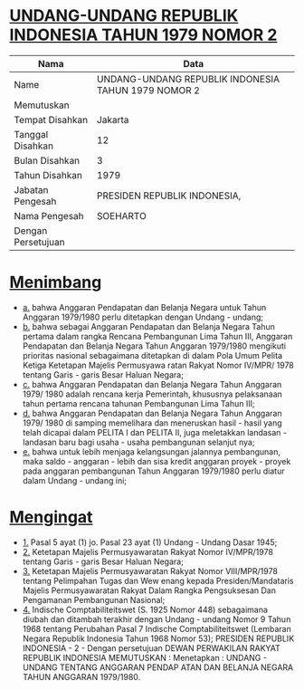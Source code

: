 # [UNDANG-UNDANG REPUBLIK INDONESIA TAHUN 1979 NOMOR 2](http://example.org/legal/document/uu/1979/2)

| Nama | Data |
| ------ | ----- |
|Name|UNDANG-UNDANG REPUBLIK INDONESIA TAHUN 1979 NOMOR 2|
|Memutuskan||
|Tempat Disahkan|Jakarta|
|Tanggal Disahkan|12|
|Bulan Disahkan|3|
|Tahun Disahkan|1979|
|Jabatan Pengesah|PRESIDEN REPUBLIK INDONESIA,|
|Nama Pengesah|SOEHARTO|
|Dengan Persetujuan||
# [Menimbang](http://example.org/legal/document/uu/1979/2/menimbang)

* [a.](http://example.org/legal/document/uu/1979/2/menimbang/point/a) bahwa Anggaran Pendapatan dan Belanja Negara untuk Tahun Anggaran 1979/1980 perlu ditetapkan dengan Undang - undang;
* [b.](http://example.org/legal/document/uu/1979/2/menimbang/point/b) bahwa sebagai Anggaran Pendapatan dan Belanja Negara Tahun pertama dalam rangka Rencana Pembangunan Lima Tahun III, Anggaran Pendapatan dan Belanja Negara Tahun Anggaran 1979/1980 mengikuti prioritas nasional sebagaimana ditetapkan di dalam Pola Umum Pelita Ketiga Ketetapan Majelis Permusyawa ratan Rakyat Nomor IV/MPR/ 1978 tentang Garis - garis Besar Haluan Negara;
* [c.](http://example.org/legal/document/uu/1979/2/menimbang/point/c) bahwa Anggaran Pendapatan dan Belanja Negara Tahun Anggaran 1979/ 1980 adalah rencana kerja Pemerintah, khususnya pelaksanaan tahun pertama rencana tahunan Pembangunan Lima Tahun III;
* [d.](http://example.org/legal/document/uu/1979/2/menimbang/point/d) bahwa Anggaran Pendapatan dan Belanja Negara Tahun Anggaran 1979/ 1980 di samping memelihara dan meneruskan hasil - hasil yang telah dicapai dalam PELITA I dan PELITA II, juga meletakkan landasan - landasan baru bagi usaha - usaha pembangunan selanjut nya;
* [e.](http://example.org/legal/document/uu/1979/2/menimbang/point/e) bahwa untuk lebih menjaga kelangsungan jalannya pembangunan, maka saldo - anggaran - lebih dan sisa kredit anggaran proyek - proyek pada anggaran pembangunan Tahun Anggaran 1979/1980 perlu diatur dalam Undang - undang ini;
# [Mengingat](http://example.org/legal/document/uu/1979/2/mengingat)

* [1.](http://example.org/legal/document/uu/1979/2/mengingat/point/0001) Pasal 5 ayat (1) jo. Pasal 23 ayat (1) Undang - Undang Dasar 1945;
* [2.](http://example.org/legal/document/uu/1979/2/mengingat/point/0002) Ketetapan Majelis Permusyawaratan Rakyat Nomor IV/MPR/1978 tentang Garis - garis Besar Haluan Negara;
* [3.](http://example.org/legal/document/uu/1979/2/mengingat/point/0003) Ketetapan Majelis Permusyawaratan Rakyat Nomor VIII/MPR/1978 tentang Pelimpahan Tugas dan Wew enang kepada Presiden/Mandataris Majelis Permusyawaratan Rakyat Dalam Rangka Pengsuksesan Dan Pengamanan Pembangunan Nasional;
* [4.](http://example.org/legal/document/uu/1979/2/mengingat/point/0004) Indische Comptabiliteitswet (S. 1925 Nomor 448) sebagaimana diubah dan ditambah terakhir dengan Undang - undang Nomor 9 Tahun 1968 tentang Perubahan Pasal 7 Indische Comptabiliteitswet (Lembaran Negara Republik Indonesia Tahun 1968 Nomor 53); PRESIDEN REPUBLIK INDONESIA - 2 - Dengan persetujuan DEWAN PERWAKILAN RAKYAT REPUBLIK INDONESIA MEMUTUSKAN : Menetapkan : UNDANG - UNDANG TENTANG ANGGARAN PENDAP ATAN DAN BELANJA NEGARA TAHUN ANGGARAN 1979/1980.